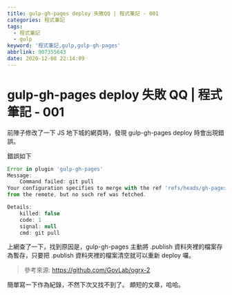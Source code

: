 ```yaml
---
title: gulp-gh-pages deploy 失敗QQ | 程式筆記 - 001
categories: 程式筆記
tags:
  - 程式筆記
  - gulp
keyword: '程式筆記,gulp,gulp-gh-pages'
abbrlink: 907355643
date: 2020-12-08 22:14:09
---
```


# gulp-gh-pages deploy 失敗 QQ | 程式筆記 - 001

前陣子修改了一下 JS 地下城的網頁時，發現 gulp-gh-pages deploy 時會出現錯誤。

錯誤如下

```node.js
Error in plugin 'gulp-gh-pages'
Message:
    Command failed: git pull
Your configuration specifies to merge with the ref 'refs/heads/gh-pages'
from the remote, but no such ref was fetched.

Details:
    killed: false
    code: 1
    signal: null
    cmd: git pull
```

上網查了一下，找到原因是，gulp-gh-pages 主動將 .publish 資料夾裡的檔案存為暫存，只要把 .publish 資料夾裡的檔案清空就可以重新 deploy 囉。

> 參考來源: https://github.com/GovLab/ogrx-2

簡單寫一下作為紀錄，不然下次又找不到了。
頗短的文章，哈哈。
